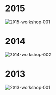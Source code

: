 # 2015
![2015-workshop-001](https://user-images.githubusercontent.com/30137669/28153093-9e054236-67de-11e7-91db-4053e85bd87c.JPG)
# 2014
![2014-workshop-002](https://user-images.githubusercontent.com/30137669/28153094-9e0650e0-67de-11e7-8676-c76b16f2f9a9.JPG)
# 2013
![2013-workshop-001](https://user-images.githubusercontent.com/30137669/28153092-9e04adc6-67de-11e7-865d-34c04abeb2f6.JPG)

